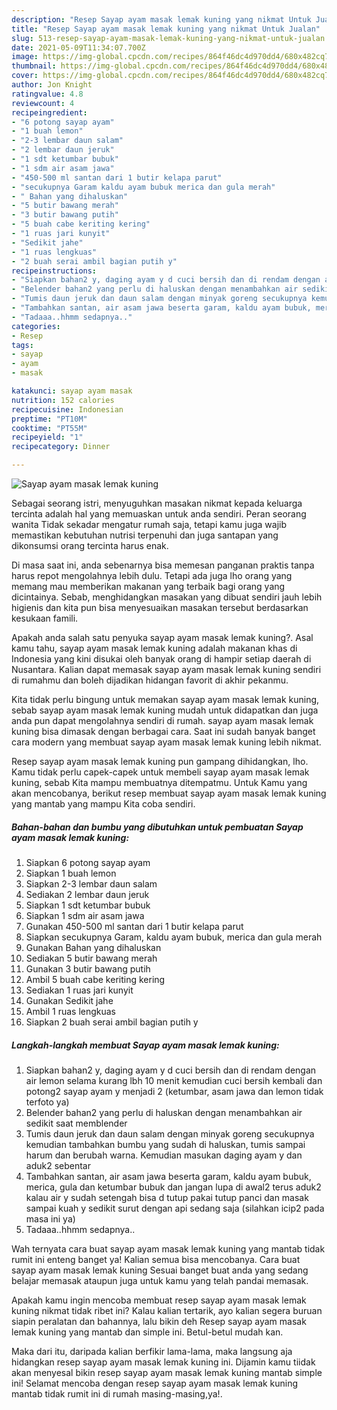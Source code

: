 ```yaml
---
description: "Resep Sayap ayam masak lemak kuning yang nikmat Untuk Jualan"
title: "Resep Sayap ayam masak lemak kuning yang nikmat Untuk Jualan"
slug: 513-resep-sayap-ayam-masak-lemak-kuning-yang-nikmat-untuk-jualan
date: 2021-05-09T11:34:07.700Z
image: https://img-global.cpcdn.com/recipes/864f46dc4d970dd4/680x482cq70/sayap-ayam-masak-lemak-kuning-foto-resep-utama.jpg
thumbnail: https://img-global.cpcdn.com/recipes/864f46dc4d970dd4/680x482cq70/sayap-ayam-masak-lemak-kuning-foto-resep-utama.jpg
cover: https://img-global.cpcdn.com/recipes/864f46dc4d970dd4/680x482cq70/sayap-ayam-masak-lemak-kuning-foto-resep-utama.jpg
author: Jon Knight
ratingvalue: 4.8
reviewcount: 4
recipeingredient:
- "6 potong sayap ayam"
- "1 buah lemon"
- "2-3 lembar daun salam"
- "2 lembar daun jeruk"
- "1 sdt ketumbar bubuk"
- "1 sdm air asam jawa"
- "450-500 ml santan dari 1 butir kelapa parut"
- "secukupnya Garam kaldu ayam bubuk merica dan gula merah"
- " Bahan yang dihaluskan"
- "5 butir bawang merah"
- "3 butir bawang putih"
- "5 buah cabe keriting kering"
- "1 ruas jari kunyit"
- "Sedikit jahe"
- "1 ruas lengkuas"
- "2 buah serai ambil bagian putih y"
recipeinstructions:
- "Siapkan bahan2 y, daging ayam y d cuci bersih dan di rendam dengan air lemon selama kurang lbh 10 menit kemudian cuci bersih kembali dan potong2 sayap ayam y menjadi 2 (ketumbar, asam jawa dan lemon tidak terfoto ya)"
- "Belender bahan2 yang perlu di haluskan dengan menambahkan air sedikit saat memblender"
- "Tumis daun jeruk dan daun salam dengan minyak goreng secukupnya kemudian tambahkan bumbu yang sudah di haluskan, tumis sampai harum dan berubah warna. Kemudian masukan daging ayam y dan aduk2 sebentar"
- "Tambahkan santan, air asam jawa beserta garam, kaldu ayam bubuk, merica, gula dan ketumbar bubuk dan jangan lupa di awal2 terus aduk2 kalau air y sudah setengah bisa d tutup pakai tutup panci dan masak sampai kuah y sedikit surut dengan api sedang saja (silahkan icip2 pada masa ini ya)"
- "Tadaaa..hhmm sedapnya.."
categories:
- Resep
tags:
- sayap
- ayam
- masak

katakunci: sayap ayam masak 
nutrition: 152 calories
recipecuisine: Indonesian
preptime: "PT10M"
cooktime: "PT55M"
recipeyield: "1"
recipecategory: Dinner

---
```



![Sayap ayam masak lemak kuning](https://img-global.cpcdn.com/recipes/864f46dc4d970dd4/680x482cq70/sayap-ayam-masak-lemak-kuning-foto-resep-utama.jpg)

Sebagai seorang istri, menyuguhkan masakan nikmat kepada keluarga tercinta adalah hal yang memuaskan untuk anda sendiri. Peran seorang  wanita Tidak sekadar mengatur rumah saja, tetapi kamu juga wajib memastikan kebutuhan nutrisi terpenuhi dan juga santapan yang dikonsumsi orang tercinta harus enak.

Di masa  saat ini, anda sebenarnya bisa memesan panganan praktis tanpa harus repot mengolahnya lebih dulu. Tetapi ada juga lho orang yang memang mau memberikan makanan yang terbaik bagi orang yang dicintainya. Sebab, menghidangkan masakan yang dibuat sendiri jauh lebih higienis dan kita pun bisa menyesuaikan masakan tersebut berdasarkan kesukaan famili. 



Apakah anda salah satu penyuka sayap ayam masak lemak kuning?. Asal kamu tahu, sayap ayam masak lemak kuning adalah makanan khas di Indonesia yang kini disukai oleh banyak orang di hampir setiap daerah di Nusantara. Kalian dapat memasak sayap ayam masak lemak kuning sendiri di rumahmu dan boleh dijadikan hidangan favorit di akhir pekanmu.

Kita tidak perlu bingung untuk memakan sayap ayam masak lemak kuning, sebab sayap ayam masak lemak kuning mudah untuk didapatkan dan juga anda pun dapat mengolahnya sendiri di rumah. sayap ayam masak lemak kuning bisa dimasak dengan berbagai cara. Saat ini sudah banyak banget cara modern yang membuat sayap ayam masak lemak kuning lebih nikmat.

Resep sayap ayam masak lemak kuning pun gampang dihidangkan, lho. Kamu tidak perlu capek-capek untuk membeli sayap ayam masak lemak kuning, sebab Kita mampu membuatnya ditempatmu. Untuk Kamu yang akan mencobanya, berikut resep membuat sayap ayam masak lemak kuning yang mantab yang mampu Kita coba sendiri.

<!--inarticleads1-->

##### Bahan-bahan dan bumbu yang dibutuhkan untuk pembuatan Sayap ayam masak lemak kuning:

1. Siapkan 6 potong sayap ayam
1. Siapkan 1 buah lemon
1. Siapkan 2-3 lembar daun salam
1. Sediakan 2 lembar daun jeruk
1. Siapkan 1 sdt ketumbar bubuk
1. Siapkan 1 sdm air asam jawa
1. Gunakan 450-500 ml santan dari 1 butir kelapa parut
1. Siapkan secukupnya Garam, kaldu ayam bubuk, merica dan gula merah
1. Gunakan  Bahan yang dihaluskan
1. Sediakan 5 butir bawang merah
1. Gunakan 3 butir bawang putih
1. Ambil 5 buah cabe keriting kering
1. Sediakan 1 ruas jari kunyit
1. Gunakan Sedikit jahe
1. Ambil 1 ruas lengkuas
1. Siapkan 2 buah serai ambil bagian putih y




<!--inarticleads2-->

##### Langkah-langkah membuat Sayap ayam masak lemak kuning:

1. Siapkan bahan2 y, daging ayam y d cuci bersih dan di rendam dengan air lemon selama kurang lbh 10 menit kemudian cuci bersih kembali dan potong2 sayap ayam y menjadi 2 (ketumbar, asam jawa dan lemon tidak terfoto ya)
1. Belender bahan2 yang perlu di haluskan dengan menambahkan air sedikit saat memblender
1. Tumis daun jeruk dan daun salam dengan minyak goreng secukupnya kemudian tambahkan bumbu yang sudah di haluskan, tumis sampai harum dan berubah warna. Kemudian masukan daging ayam y dan aduk2 sebentar
1. Tambahkan santan, air asam jawa beserta garam, kaldu ayam bubuk, merica, gula dan ketumbar bubuk dan jangan lupa di awal2 terus aduk2 kalau air y sudah setengah bisa d tutup pakai tutup panci dan masak sampai kuah y sedikit surut dengan api sedang saja (silahkan icip2 pada masa ini ya)
1. Tadaaa..hhmm sedapnya..




Wah ternyata cara buat sayap ayam masak lemak kuning yang mantab tidak rumit ini enteng banget ya! Kalian semua bisa mencobanya. Cara buat sayap ayam masak lemak kuning Sesuai banget buat anda yang sedang belajar memasak ataupun juga untuk kamu yang telah pandai memasak.

Apakah kamu ingin mencoba membuat resep sayap ayam masak lemak kuning nikmat tidak ribet ini? Kalau kalian tertarik, ayo kalian segera buruan siapin peralatan dan bahannya, lalu bikin deh Resep sayap ayam masak lemak kuning yang mantab dan simple ini. Betul-betul mudah kan. 

Maka dari itu, daripada kalian berfikir lama-lama, maka langsung aja hidangkan resep sayap ayam masak lemak kuning ini. Dijamin kamu tiidak akan menyesal bikin resep sayap ayam masak lemak kuning mantab simple ini! Selamat mencoba dengan resep sayap ayam masak lemak kuning mantab tidak rumit ini di rumah masing-masing,ya!.

